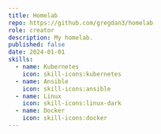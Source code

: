 ```yaml
---
title: Homelab
repo: https://github.com/gregdan3/homelab
role: creator
description: My homelab.
published: false
date: 2024-01-01
skills:
  - name: Kubernetes
    icon: skill-icons:kubernetes
  - name: Ansible
    icon: skill-icons:ansible
  - name: Linux
    icon: skill-icons:linux-dark
  - name: Docker
    icon: skill-icons:docker
---
```

